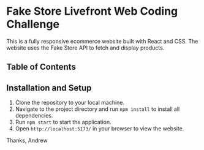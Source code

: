 # Fake Store Livefront Web Coding Challenge 

This is a fully responsive ecommerce website built with React and CSS. The website uses the Fake Store API to fetch and display products.

## Table of Contents





## Installation and Setup
1. Clone the repository to your local machine.
2. Navigate to the project directory and run `npm install` to install all dependencies.
3. Run `npm start` to start the application.
4. Open `http://localhost:5173/` in your browser to view the website.


Thanks,
Andrew